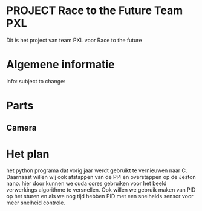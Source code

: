 # PROJECT Race to the Future Team PXL

Dit is het project van team PXL voor Race to the future

# Algemene informatie
Info: subject to change:

# Parts

## Camera

# Het plan
 het python programa dat vorig jaar werdt gebruikt te vernieuwen naar C.
 Daarnaast willen wij ook afstappen van de Pi4 en overstappen op de Jeston nano. hier door kunnen we cuda cores gebruiken voor het beeld verwerkings algorithme te versnellen.
 Ook willen we gebruik maken van PID op het sturen en als we nog tijd hebben PID met een snelheids sensor voor meer snelheid controle.